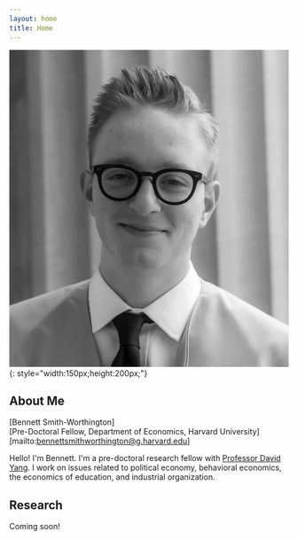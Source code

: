 ```yaml
---
layout: home
title: Home
---
```


![Your Name](assets/bw.jpg){: style="width:150px;height:200px;"}


## About Me

[Bennett Smith-Worthington]  
[Pre-Doctoral Fellow, Department of Economics, Harvard University]  
[mailto:bennettsmithworthington@g.harvard.edu]  

Hello! I'm Bennett. I'm a pre-doctoral research fellow with [Professor David Yang](http://davidyyang.com/). I work on issues related to political economy, behavioral economics, the economics of education, and industrial organization.
## Research 
Coming soon!
